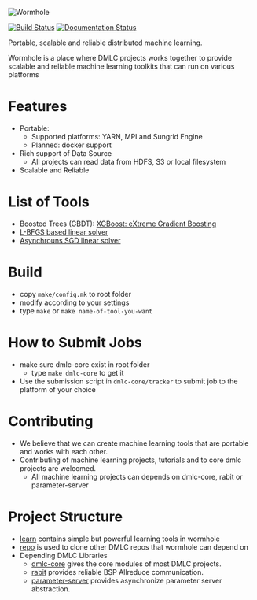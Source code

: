 ![Wormhole](wormhole.png)

[![Build Status](https://travis-ci.org/dmlc/xgboost.svg?branch=master)](https://travis-ci.org/dmlc/xgboost)
[![Documentation Status](https://readthedocs.org/projects/wormhole/badge/?version=latest)](https://readthedocs.org/projects/wormhole/?badge=latest) 

Portable, scalable and reliable distributed machine learning.

Wormhole is a place where DMLC projects works together to provide
scalable and reliable machine learning toolkits that can run on various platforms

Features
====
* Portable:
  - Supported platforms: YARN, MPI and Sungrid Engine
  - Planned: docker support
* Rich support of Data Source
  - All projects can read data from HDFS, S3 or local filesystem
* Scalable and Reliable

List of Tools
====
* Boosted Trees (GBDT): [XGBoost: eXtreme Gradient Boosting](learn/xgboost)
* [L-BFGS based linear solver](learn/lbfgs-linear)
* [Asynchrouns SGD linear solver](learn/linear/guide)

Build
====
* copy ```make/config.mk``` to root folder
* modify according to your settings
* type ```make``` or ```make name-of-tool-you-want```

How to Submit Jobs
====
* make sure dmlc-core exist in root folder
  - type ```make dmlc-core``` to get it
* Use the submission script in ```dmlc-core/tracker``` to submit job to the platform of your choice

Contributing
====
* We believe that we can create machine learning tools that are portable and works with each other.
* Contributing of machine learning projects, tutorials and to core dmlc projects are welcomed.
  - All machine learning projects can depends on dmlc-core, rabit or parameter-server

Project Structure
====
* [learn](learn) contains simple but powerful learning tools in wormhole
* [repo](repo) is used to clone other DMLC repos that wormhole can depend on
* Depending DMLC Libraries
  - [dmlc-core](https://github.com/dmlc/dmlc-core) gives the core modules of most DMLC projects.
  - [rabit](https://github.com/dmlc/rabit) provides reliable BSP Allreduce communication.
  - [parameter-server](https://github.com/dmlc/parameter-server) provides asynchronize parameter server abstraction.
